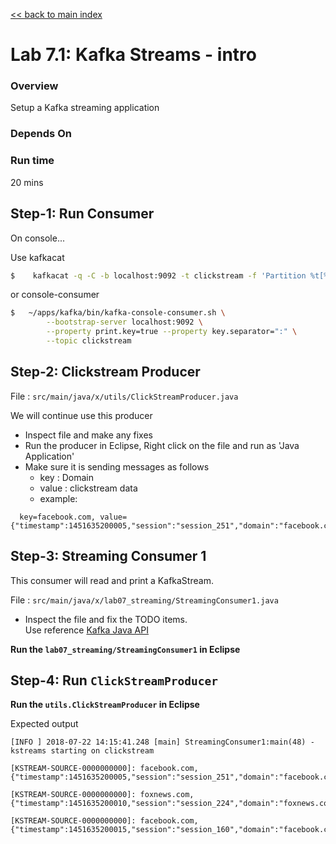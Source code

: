 <link rel='stylesheet' href='../assets/css/main.css'/>

[<< back to main index](../README.md)

# Lab 7.1: Kafka Streams - intro

### Overview
Setup a Kafka streaming application

### Depends On

### Run time
20 mins

## Step-1: Run Consumer

On console...

Use kafkacat

```bash
$    kafkacat -q -C -b localhost:9092 -t clickstream -f 'Partition %t[%p], offset: %o, key: %k, value: %s\n'
```

or console-consumer

```bash
$   ~/apps/kafka/bin/kafka-console-consumer.sh \
        --bootstrap-server localhost:9092 \
        --property print.key=true --property key.separator=":" \
        --topic clickstream
```

## Step-2: Clickstream Producer

File : `src/main/java/x/utils/ClickStreamProducer.java`  

We will  continue use this producer

* Inspect file and make any fixes
* Run the producer in Eclipse, Right click on the file and run as 'Java Application'
* Make sure it is sending messages as follows
  - key : Domain
  - value : clickstream data
  - example:

```console
  key=facebook.com, value={"timestamp":1451635200005,"session":"session_251","domain":"facebook.com","cost":91,"user":"user_16","campaign":"campaign_5","ip":"ip_67","action":"clicked"}
```

## Step-3:  Streaming Consumer 1

This consumer will read and print a KafkaStream.

File : `src/main/java/x/lab07_streaming/StreamingConsumer1.java`

* Inspect the file and fix the TODO items.  
Use reference [Kafka Java API](https://kafka.apache.org/0102/javadoc/index.html)

**Run the `lab07_streaming/StreamingConsumer1` in Eclipse**

## Step-4: Run `ClickStreamProducer`

**Run the `utils.ClickStreamProducer` in Eclipse**

Expected output

```console
[INFO ] 2018-07-22 14:15:41.248 [main] StreamingConsumer1:main(48) - kstreams starting on clickstream

[KSTREAM-SOURCE-0000000000]: facebook.com, {"timestamp":1451635200005,"session":"session_251","domain":"facebook.com","cost":91,"user":"user_16","campaign":"campaign_5","ip":"ip_67","action":"clicked"}

[KSTREAM-SOURCE-0000000000]: foxnews.com, {"timestamp":1451635200010,"session":"session_224","domain":"foxnews.com","cost":17,"user":"user_89","campaign":"campaign_4","ip":"ip_57","action":"viewed"}

[KSTREAM-SOURCE-0000000000]: facebook.com, {"timestamp":1451635200015,"session":"session_160","domain":"facebook.com","cost":73,"user":"user_53","campaign":"campaign_1","ip":"ip_20","action":"blocked"}
```
